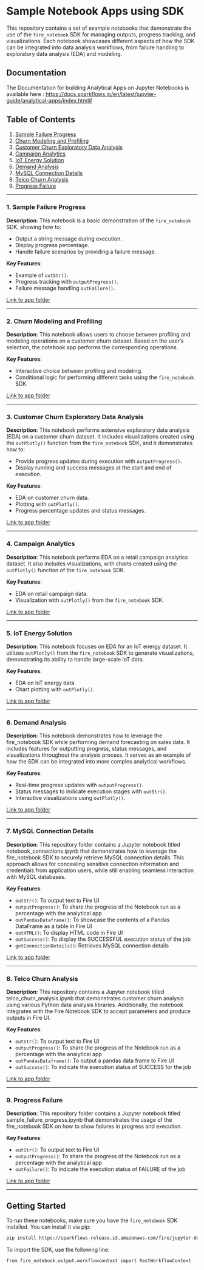 # Sample Notebook Apps using SDK

This repository contains a set of example notebooks that demonstrate the use of the `fire_notebook` SDK for managing outputs, progress tracking, and visualizations. Each notebook showcases different aspects of how the SDK can be integrated into data analysis workflows, from failure handling to exploratory data analysis (EDA) and modeling.

## Documentation

The Documentation for building Analytical Apps on Jupyter Notebooks is available here : https://docs.sparkflows.io/en/latest/jupyter-guide/analytical-apps/index.html#


## Table of Contents

1. [Sample Failure Progress](#1-sample-failure-progress)
2. [Churn Modeling and Profiling](#2-churn-modeling-and-profiling)
3. [Customer Churn Exploratory Data Analysis](#3-customer-churn-exploratory-data-analysis)
4. [Campaign Analytics](#4-campaign-analytics)
5. [IoT Energy Solution](#5-iot-energy-solution)
6. [Demand Analysis](#6-demand-analysis)
7. [MySQL Connection Details](#7-mysql-connection-details)
8. [Telco Churn Analysis](#8-telco-churn-analysis)
9. [Progress Failure](#9-progress-failure)

---

### 1. Sample Failure Progress

**Description**: This notebook is a basic demonstration of the `fire_notebook` SDK, showing how to:
- Output a string message during execution.
- Display progress percentage.
- Handle failure scenarios by providing a failure message.

**Key Features**:
- Example of `outStr()`.
- Progress tracking with `outputProgress()`.
- Failure message handling `outFailure()`.

[Link to app folder](./sample-failure-progress/)

---

### 2. Churn Modeling and Profiling

**Description**: This notebook allows users to choose between profiling and modeling operations on a customer churn dataset. Based on the user’s selection, the notebook app performs the corresponding operations.

**Key Features**:
- Interactive choice between profiling and modeling.
- Conditional logic for performing different tasks using the `fire_notebook` SDK.
  
[Link to app folder](./churn-modeling-profiling)

---

### 3. Customer Churn Exploratory Data Analysis

**Description**: This notebook performs extensive exploratory data analysis (EDA) on a customer churn dataset. It includes visualizations created using the `outPlotly()` function from the `fire_notebook` SDK, and it demonstrates how to:
- Provide progress updates during execution with `outputProgress()`.
- Display running and success messages at the start and end of execution.

**Key Features**:
- EDA on customer churn data.
- Plotting with `outPlotly()`.
- Progress percentage updates and status messages.

[Link to app folder](./customer-churn-EDA)

---

### 4. Campaign Analytics

**Description**: This notebook performs EDA on a retail campaign analytics dataset. It also includes visualizations, with charts created using the `outPlotly()` function of the `fire_notebook` SDK.

**Key Features**:
- EDA on retail campaign data.
- Visualization with `outPlotly()` from the `fire_notebook` SDK.

[Link to app folder](./campaign-analytics)

---

### 5. IoT Energy Solution

**Description**: This notebook focuses on EDA for an IoT energy dataset. It utilizes `outPlotly()` from the `fire_notebook` SDK to generate visualizations, demonstrating its ability to handle large-scale IoT data.

**Key Features**:
- EDA on IoT energy data.
- Chart plotting with `outPlotly()`.

[Link to app folder](./IOT-Energy_Solution)

---

### 6. Demand Analysis

**Description**: This notebook demonstrates how to leverage the fire_notebook SDK while performing demand forecasting on sales data. It includes features for outputting progress, status messages, and visualizations throughout the analysis process. It serves as an example of how the SDK can be integrated into more complex analytical workflows.

**Key Features**:

- Real-time progress updates with `outputProgress()`.
- Status messages to indicate execution stages with `outStr()`.
- Interactive visualizations using `outPlotly()`.

[Link to app folder](./demand-analysis)

---

### 7. MySQL Connection Details

**Description**: This repository folder contains a Jupyter notebook titled notebook_connections.ipynb that demonstrates how to leverage the fire_notebook SDK to securely retrieve MySQL connection details. This approach allows for concealing sensitive connection information and credentials from application users, while still enabling seamless interaction with MySQL databases.

**Key Features**:
- `outStr()`: To output text to Fire UI
- `outputProgress()`: To share the progress of the Notebook run as a percentage with the analytical app
- `outPandasDataframe()`: To showcase the contents of a Pandas DataFrame as a table in Fire UI
- `outHTML()`: To display HTML code in Fire UI
- `outSuccess()`: To display the SUCCESSFUL execution status of the job
- `getConnectionDetails()`: Retrieves MySQL connection details

[Link to app folder](./connections-example)

---

### 8. Telco Churn Analysis

**Description**: This repository contains a Jupyter notebook titled telco_churn_analysis.ipynb that demonstrates customer churn analysis using various Python data analysis libraries. Additionally, the notebook integrates with the Fire Notebook SDK to accept parameters and produce outputs in Fire UI.

**Key Features**:
- `outStr()`: To output text to Fire UI
- `outputProgress()`: To share the progress of the Notebook run as a percentage with the analytical app
- `outPandasDataframe()`: To output a pandas data frame to Fire UI
- `outSuccess()`: To indicate the execution status of SUCCESS for the job

[Link to app folder](./telco-churn-analysis)

---

### 9. Progress Failure

**Description**: This repository folder contains a Jupyter notebook titled sample_failure_progress.ipynb that demonstrates the usage of the fire_notebook SDK on how to show failures in progress and execution.

**Key Features**:
- `outStr()`: To output text to Fire UI
- `outputProgress()`: To share the progress of the Notebook run as a percentage with the analytical app
- `outFailure()`: To indicate the execution status of FAILURE of the job

[Link to app folder](./sample-failure-progress)

---

## Getting Started

To run these notebooks, make sure you have the `fire_notebook` SDK installed. You can install it via pip:

```bash
pip install https://sparkflows-release.s3.amazonaws.com/fire/jupyter-docker/firenotebookwheel/fire_notebook-3.1.0-py3-none-any.whl
```

To import the SDK, use the following line:
```
from fire_notebook.output.workflowcontext import RestWorkflowContext
```
